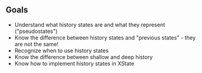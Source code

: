 

## Goals
- Understand what history states are and what they represent ("pseudostates")
- Know the difference between history states and "previous states" - they are not the same!
- Recognize when to use history states
- Know the difference between shallow and deep history
- Know how to implement history states in XState